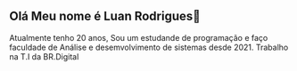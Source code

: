 ## Olá Meu nome é Luan Rodrigues👋
Atualmente tenho 20 anos,
Sou um estudande de programação e faço faculdade de Análise e desemvolvimento de sistemas desde 2021.
Trabalho na T.I da BR.Digital
